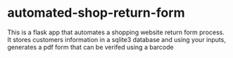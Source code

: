 # automated-shop-return-form

This is a flask app that automates a shopping website return form process. 
It stores customers information in a sqlite3 database and using your inputs, generates a pdf form that can be verifed using a barcode

